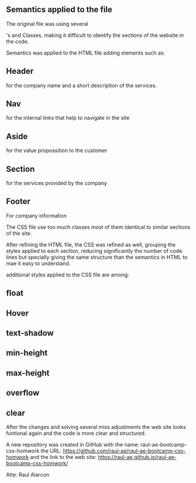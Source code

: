## Semantics applied to the file

The original file was using several <div>'s and Classes, making it difficult to identify the sections of the website in the code.

Semantics was applied to the HTML file adding elements such as:
## Header 
for the company name and a short description of the services.
## Nav
for the internal links that help to navigate in the site
## Aside 
for the value propossition to the customer 
## Section 
for the services provided by the company
## Footer
For company information

The CSS file use too much classes most of them identical to similar sections of the site.

After refining the HTML file, the CSS was refined as well, grouping the styles applied to each section, reducing significantly the number of code lines but specially giving the same structure than the semantics in HTML to mae it easy to understand.

additional styles applied to the CSS file are among:
## float
## Hover
## text-shadow
## min-height
## max-height
## overflow
## clear

After the changes and solving several miss adjustments the web site looks funtional again and the code is more clear and structured.

A new repository was created in GitHub with the name: raul-ae-bootcamp-css-homwork
the URL: https://github.com/raul-ae/raul-ae-bootcamp-css-homwork
and the link to the web site: https://raul-ae.github.io/raul-ae-bootcamp-css-homwork/

Atte: Raul Alarcon